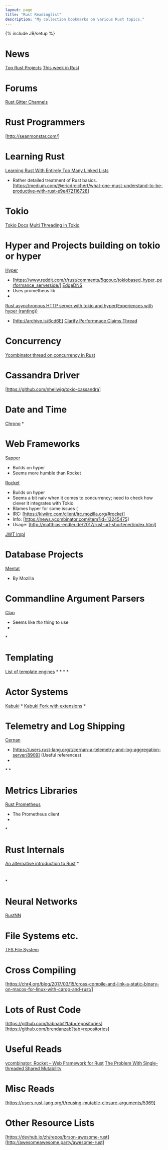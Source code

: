 ```yaml
---
layout: page
title: "Rust Readinglist"
description: "My collection bookmarks on various Rust topics."
---
```

{% include JB/setup %}

# News
[Top Rust Projects](http://oss.io/Rust/index)
[This week in Rust](https://this-week-in-rust.org/)

# Forums
[Rust Gitter Channels](https://medium.freecodecamp.com/best-gitter-channels-on-rust-ad8f5f73b5a2)

# Rust Programmers
[http://seanmonstar.com/]


# Learning Rust
[Learning Rust With Entirely Too Many Linked Lists](http://cglab.ca/~abeinges/blah/too-many-lists/book/)
* Rather detailed treatment of Rust basics.
[https://medium.com/@ericdreichert/what-one-must-understand-to-be-productive-with-rust-e9e472116728]

# Tokio
[Tokio Docs](https://tokio.rs/)
[Multi Threading in Tokio](https://users.rust-lang.org/t/when-using-a-tokio-futures-backed-webserver-how-to-manage-threads/10064)


# Hyper and Projects building on tokio or hyper
[Hyper](https://github.com/hyperium/hyper)
* [https://www.reddit.com/r/rust/comments/5qcouc/tokiobased_hyper_performance_serverside/]
[EdgeDNS](https://github.com/jedisct1/edgedns)
* Uses prometheus lib
* 
[Rust asynchronous HTTP server with tokio and hyper(Experiences with hyper (ranting))](https://blog.guillaume-gomez.fr/articles/2017-02-22+Rust+asynchronous+HTTP+server+with+tokio+and+hyper)
* [http://archive.is/6cd6E]
[Clarify Performnace Claims Thread](https://github.com/SergioBenitez/Rocket/issues/140)
 
# Concurrency
[Ycombinator thread on concurrency in Rust](https://news.ycombinator.com/item?id=11369170)

# Cassandra Driver
[https://github.com/nhellwig/tokio-cassandra]

# Date and Time
[Chrono](https://github.com/chronotope/chrono)
*

# Web Frameworks 
[Sapper](https://github.com/sappworks/sapper)
* Builds on hyper
* Seems more humble than Rocket

[Rocket](https://rocket.rs/)
* Builds on hyper
* Seems a bit naiv when it comes to concurrency; need to check how clever it integrates with Tokio
* Blames hyper for some issues (
* IRC: [https://kiwiirc.com/client/irc.mozilla.org/#rocket]
* Info: [https://news.ycombinator.com/item?id=13245475]
* Usage: [http://matthias-endler.de/2017/rust-url-shortener/index.html]

[JWT Impl](https://github.com/brendanzab?tab=repositories)


# Database Projects
[Mentat](https://github.com/mozilla/mentat)
* By Mozilla


# Commandline Argument Parsers
[Clap](https://clap.rs/)
* Seems like *the* thing to use
[]()
*
[]()
*

# Templating
[List of template engines](http://www.arewewebyet.org/topics/templating/)
* 
[]()
*
[]()
*
[]()
*

# Actor Systems
[Kabuki](https://github.com/carllerche/kabuki)
*
[Kabuki Fork with extensions](https://github.com/habnabit/kabuki)
*

# Telemetry and Log Shipping
[Cernan](https://github.com/postmates/cernan)
* [https://users.rust-lang.org/t/cernan-a-telemetry-and-log-aggregation-server/8909] (Useful references)
[]()
*
[]()
*
[]()
*


# Metrics Libraries
[Rust Prometheus](https://github.com/pingcap/rust-prometheus)
* The Prometheus client
[]()
*
[]()
*

# Rust Internals
[An alternative introduction to Rust](http://words.steveklabnik.com/a-new-introduction-to-rust)
[]()
[]()
[]()
[]()
[]()
[]()
[]()
[]()
[]()
[]()
*

#
[]()
*

# Neural Networks
[RustNN](https://github.com/jackm321/RustNN)

# File Systems etc.
[TFS File System](https://github.com/redox-os/tfs)

# Cross Compiling
[https://chr4.org/blog/2017/03/15/cross-compile-and-link-a-static-binary-on-macos-for-linux-with-cargo-and-rust/]

# Lots of Rust Code
[https://github.com/habnabit?tab=repositories]
[https://github.com/brendanzab?tab=repositories]



# Useful Reads
[ycombinator: Rocket – Web Framework for Rust](https://news.ycombinator.com/item?id=13245475)
[The Problem With Single-threaded Shared Mutability](http://manishearth.github.io/blog/2015/05/17/the-problem-with-shared-mutability/)
[]()
[]()
[]()
[]()

# Misc Reads
[https://users.rust-lang.org/t/reusing-mutable-closure-arguments/5369]
[]()
[]()
[]()
[]()

# Other Resource Lists
[https://devhub.io/zh/repos/brson-awesome-rust]
[http://awesomeawesome.party/awesome-rust]
[]()
